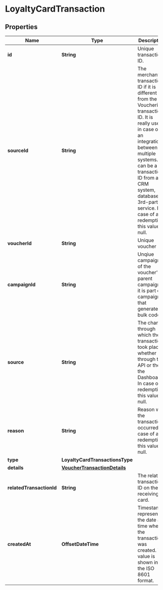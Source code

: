 

# LoyaltyCardTransaction


## Properties

| Name | Type | Description |
|------------ | ------------- | ------------- |
|**id** | **String** | Unique transaction ID. |
|**sourceId** | **String** | The merchant&#39;s transaction ID if it is different from the Voucherify transaction ID. It is really useful in case of an integration between multiple systems. It can be a transaction ID from a CRM system, database or 3rd-party service. In case of a redemption, this value is null. |
|**voucherId** | **String** | Unique voucher ID. |
|**campaignId** | **String** | Unqiue campaign ID of the voucher&#39;s parent campaign if it is part of campaign that generates bulk codes. |
|**source** | **String** | The channel through which the transaction took place, whether through the API or the the Dashboard. In case of a redemption, this value is null. |
|**reason** | **String** | Reason why the transaction occurred. In case of a redemption, this value is null. |
|**type** | **LoyaltyCardTransactionsType** |  |
|**details** | [**VoucherTransactionDetails**](VoucherTransactionDetails.md) |  |
|**relatedTransactionId** | **String** | The related transaction ID on the receiving card. |
|**createdAt** | **OffsetDateTime** | Timestamp representing the date and time when the transaction was created. The value is shown in the ISO 8601 format. |



